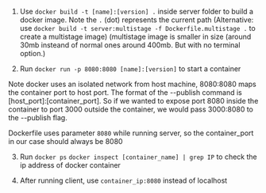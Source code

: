 1. Use `docker build -t [name]:[version] .` inside server folder to build a docker image. Note the `.` (dot) represents the current path
(Alternative: use `docker build -t server:multistage -f Dockerfile.multistage .` to create a multistage image)
(multistage image is smaller in size (around 30mb insteand of normal ones around 400mb. But with no terminal option.)

2. Run `docker run -p 8080:8080 [name]:[version]` to start a container

Note docker uses an isolated network from host machine, 8080:8080 maps the container port to host port. The format of the --publish command is [host_port]:[container_port]. So if we wanted to expose port 8080 inside the container to port 3000 outside the container, we would pass 3000:8080 to the --publish flag.

Dockerfile uses parameter `8080` while running server, so the container_port in our case should always be 8080

3. Run `docker ps`
    `docker inspect [container_name] | grep IP` to check the ip address of docker container

4. After running client, use `container_ip:8080` instead of localhost
    